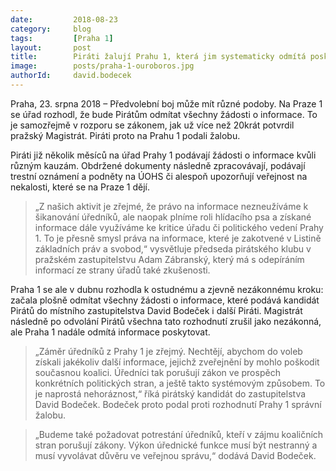 ```yaml
---
date:         2018-08-23
category:     blog
tags:         [Praha 1]
layout:       post
title:        Piráti žalují Prahu 1, která jim systematicky odmítá poskytovat informace
image:        posts/praha-1-ouroboros.jpg
authorId:     david.bodecek
---
```


Praha, 23. srpna 2018 – Předvolební boj může mít různé podoby. Na Praze 1 se úřad rozhodl, že bude Pirátům odmítat všechny žádosti o informace. To je samozřejmě v rozporu se zákonem, jak už více než 20krát potvrdil pražský Magistrát. Piráti proto na Prahu 1 podali žalobu.

Piráti již několik měsíců na úřad Prahy 1 podávají žádosti o informace kvůli různým kauzám. Obdržené dokumenty následně zpracovávají, podávají trestní oznámení a podněty na ÚOHS či alespoň upozorňují veřejnost na nekalosti, které se na Praze 1 dějí. 

> „Z našich aktivit je zřejmé, že právo na informace nezneužíváme k šikanování úředníků, ale naopak plníme roli hlídacího psa a získané informace dále využíváme ke kritice úřadu či politického vedení Prahy 1. To je přesně smysl práva na informace, které je zakotvené v Listině základních práv a svobod,“ vysvětluje předseda pirátského klubu v pražském zastupitelstvu Adam Zábranský, který má s odepíráním informací ze strany úřadů také zkušenosti.

Praha 1 se ale v dubnu rozhodla k ostudnému a zjevně nezákonnému kroku: začala plošně odmítat všechny žádosti o informace, které podává kandidát Pirátů do místního zastupitelstva David Bodeček i další Piráti. Magistrát následně po odvolání Pirátů všechna tato rozhodnutí zrušil jako nezákonná, ale Praha 1 nadále odmítá informace poskytovat. 

> „Záměr úředníků z Prahy 1 je zřejmý. Nechtějí, abychom do voleb získali jakékoliv další informace, jejichž zveřejnění by mohlo poškodit současnou koalici. Úředníci tak porušují zákon ve prospěch konkrétních politických stran, a ještě takto systémovým způsobem. To je naprostá nehoráznost,“ říká pirátský kandidát do zastupitelstva David Bodeček. Bodeček proto podal proti rozhodnutí Prahy 1 správní žalobu. 

>„Budeme také požadovat potrestání úředníků, kteří v zájmu koaličních stran porušují zákony. Výkon úřednické funkce musí být nestranný a musí vyvolávat důvěru ve veřejnou správu,“ dodává David Bodeček.


